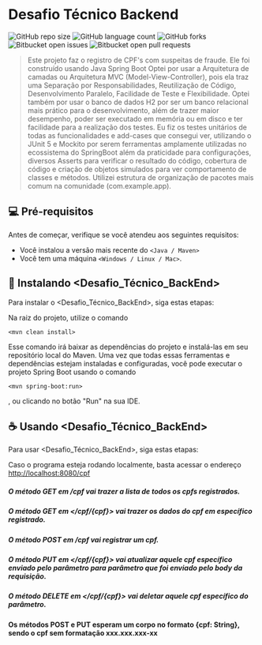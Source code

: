 # Desafio Técnico Backend

<!---Esses são exemplos. Veja https://shields.io para outras pessoas ou para personalizar este conjunto de escudos. Você pode querer incluir dependências, status do projeto e informações de licença aqui--->

![GitHub repo size](https://img.shields.io/github/repo-size/AgarbSpace/README-template?style=for-the-badge)
![GitHub language count](https://img.shields.io/github/languages/count/AgarbSpace/README-template?style=for-the-badge)
![GitHub forks](https://img.shields.io/github/forks/AgarbSpace/README-template?style=for-the-badge)
![Bitbucket open issues](https://img.shields.io/bitbucket/issues/AgarbSpace/README-template?style=for-the-badge)
![Bitbucket open pull requests](https://img.shields.io/bitbucket/pr-raw/AgarbSpace/README-template?style=for-the-badge)

> Este projeto faz o registro de CPF's com suspeitas de fraude.
> Ele foi construído usando Java Spring Boot
> Optei por usar a Arquitetura de camadas ou Arquitetura MVC (Model-View-Controller), pois ela traz uma Separação por Responsabilidades, Reutilização de Código, Desenvolvimento Paralelo, Facilidade de Teste e Flexibilidade.
> Optei também por usar o banco de dados H2 por ser um banco relacional mais prático para o desenvolvimento, além de trazer maior desempenho, poder ser executado em memória ou em disco e ter facilidade para a realização dos testes.
> Eu fiz os testes unitários de todas as funcionalidades e add-cases que consegui ver, utilizando o JUnit 5 e Mockito por serem ferramentas amplamente utilizadas no ecossistema do SpringBoot além da praticidade para configurações, diversos Asserts para verificar o resultado do código, cobertura de código e criação de objetos simulados para ver comportamento de classes e métodos.
> Utilizei estrutura de organização de pacotes mais comum na comunidade (com.example.app).

## 💻 Pré-requisitos

Antes de começar, verifique se você atendeu aos seguintes requisitos:

- Você instalou a versão mais recente do `<Java / Maven>`
- Você tem uma máquina `<Windows / Linux / Mac>`.

## 🚀 Instalando <Desafio_Técnico_BackEnd>

Para instalar o <Desafio_Técnico_BackEnd>, siga estas etapas:


Na raiz do projeto, utilize o comando

```
<mvn clean install>
```

Esse comando irá baixar as dependências do projeto e instalá-las em seu repositório local do Maven.
Uma vez que todas essas ferramentas e dependências estejam instaladas e configuradas, você pode executar o projeto Spring Boot usando o comando 

```
<mvn spring-boot:run>
```
,  ou clicando no botão "Run" na sua IDE.
## ☕ Usando <Desafio_Técnico_BackEnd>

Para usar <Desafio_Técnico_BackEnd>, siga estas etapas:

Caso o programa esteja rodando localmente, basta acessar o endereço <http://localhost:8080/cpf>
##### O método GET em /cpf vai trazer a lista de todos os cpfs registrados.
##### O método GET em </cpf/{cpf}> vai trazer os dados do cpf em específico registrado.
##### O método POST em /cpf vai registrar um cpf.
##### O método PUT em </cpf/{cpf}> vai atualizar aquele cpf específico enviado pelo parâmetro para parâmetro que foi enviado pelo body da requisição.
##### O método DELETE em </cpf/{cpf}> vai deletar aquele cpf específico do parâmetro.
#### Os métodos POST e PUT esperam um corpo no formato {cpf: String}, sendo o cpf sem formatação xxx.xxx.xxx-xx



